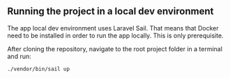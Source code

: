 ## Running the project in a local dev environment

The app local dev environment uses Laravel Sail. 
That means that Docker need to be installed in order to run the app locally. This is only prerequisite.

After cloning the repository, navigate to the root project folder in a terminal and run:

    ./vendor/bin/sail up
